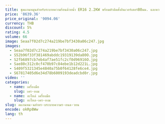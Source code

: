 ```yaml
---
title: ชุดแกนหมุนสำหรับระบายความร้อนด้วยน้ำ ER16 2.2KW พร้อมตัวติดตั้งอินเวอร์เตอร์80มม. และความถี่ปั๊มน้ำคอลเล็ต7ชิ้นสำหรับเราเตอร์ไม้ CNC
price: '8639.36'
price_original: '9094.06'
currency: THB
discount: 5%
rating: 4.5
volume: 66
image: Seaa7f02d7c274a219be7bf3430a06c247.jpg
images:
  - Seaa7f02d7c274a219be7bf3430a06c247.jpg
  - S52b96f33f381469abddc19319139da80O.jpg
  - S2fb6897cb7eb4af7ae51fc2cf0d96916O.jpg
  - Sae80c312c0cf470b97c84ebe1b12d221L.jpg
  - S409f5321345e4840a75b0f64128fe6ce4.jpg
  - S67817405d6e34d78b6009193deadcbd0r.jpg
video: ''
categories:
  - name: เครื่องมือ
    slug: เคร-องม
  - name: อะไหล่ เครื่องมือ
    slug: อะไหล-เคร-องม
slug: ดแกนหม-นสำหร-บระบายความร-อนด-วยน
encode: okRp8Ww
lang: th
---
```

  